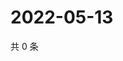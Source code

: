 # 2022-05-13

共 0 条

<!-- BEGIN WEIBO -->
<!-- 最后更新时间 Fri May 13 2022 14:24:31 GMT+0800 (China Standard Time) -->

<!-- END WEIBO -->

